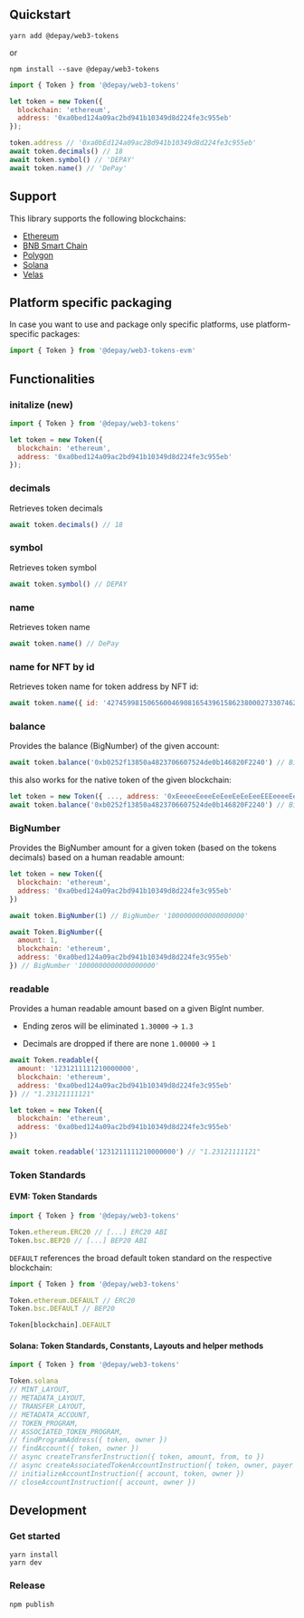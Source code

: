 ## Quickstart

```
yarn add @depay/web3-tokens
```

or 

```
npm install --save @depay/web3-tokens
```

```javascript
import { Token } from '@depay/web3-tokens'

let token = new Token({
  blockchain: 'ethereum',
  address: '0xa0bed124a09ac2bd941b10349d8d224fe3c955eb'
});

token.address // '0xa0bEd124a09ac2Bd941b10349d8d224fe3c955eb'
await token.decimals() // 18
await token.symbol() // 'DEPAY'
await token.name() // 'DePay'
```

## Support

This library supports the following blockchains:

- [Ethereum](https://ethereum.org)
- [BNB Smart Chain](https://www.binance.org/smartChain)
- [Polygon](https://polygon.technology)
- [Solana](https://solana.com)
- [Velas](https://velas.com)

## Platform specific packaging

In case you want to use and package only specific platforms, use platform-specific packages:

```javascript
import { Token } from '@depay/web3-tokens-evm'
```

## Functionalities

### initalize (new)

```javascript
import { Token } from '@depay/web3-tokens'

let token = new Token({
  blockchain: 'ethereum',
  address: '0xa0bed124a09ac2bd941b10349d8d224fe3c955eb'
});
```

### decimals

Retrieves token decimals

```javascript
await token.decimals() // 18
```

### symbol

Retrieves token symbol

```javascript
await token.symbol() // DEPAY
```

### name

Retrieves token name

```javascript
await token.name() // DePay
```

### name for NFT by id

Retrieves token name for token address by NFT id:

```javascript
await token.name({ id: '42745998150656004690816543961586238000273307462307754421658803578179357246440' }) // NFT Butler Lifetime License
```

### balance

Provides the balance (BigNumber) of the given account:

```javascript
await token.balance('0xb0252f13850a4823706607524de0b146820F2240') // BigNumber {_hex: "0x0b896d5e9eeaabf4f1", _isBigNumber: true}
```

this also works for the native token of the given blockchain:

```javascript
let token = new Token({ ..., address: '0xEeeeeEeeeEeEeeEeEeEeeEEEeeeeEeeeeeeeEEeE' })
await token.balance('0xb0252f13850a4823706607524de0b146820F2240') // BigNumber {_hex: "0x0b896d5e9eeaabf4f1", _isBigNumber: true}
```

### BigNumber

Provides the BigNumber amount for a given token (based on the tokens decimals) based on a human readable amount:

```javascript
let token = new Token({
  blockchain: 'ethereum',
  address: '0xa0bed124a09ac2bd941b10349d8d224fe3c955eb'
}) 

await token.BigNumber(1) // BigNumber '1000000000000000000'
```

```javascript
await Token.BigNumber({
  amount: 1,
  blockchain: 'ethereum',
  address: '0xa0bed124a09ac2bd941b10349d8d224fe3c955eb'
}) // BigNumber '1000000000000000000'
```

### readable

Provides a human readable amount based on a given BigInt number.

- Ending zeros will be eliminated `1.30000` -> `1.3`

- Decimals are dropped if there are none `1.00000` -> `1`

```javascript
await Token.readable({
  amount: '1231211111210000000',
  blockchain: 'ethereum',
  address: '0xa0bed124a09ac2bd941b10349d8d224fe3c955eb'
}) // "1.23121111121"
```

```javascript
let token = new Token({
  blockchain: 'ethereum',
  address: '0xa0bed124a09ac2bd941b10349d8d224fe3c955eb'
})

await token.readable('1231211111210000000') // "1.23121111121"
```

### Token Standards

#### EVM: Token Standards

```javascript
import { Token } from '@depay/web3-tokens'

Token.ethereum.ERC20 // [...] ERC20 ABI
Token.bsc.BEP20 // [...] BEP20 ABI
```

`DEFAULT` references the broad default token standard on the respective blockchain:

```javascript
import { Token } from '@depay/web3-tokens'

Token.ethereum.DEFAULT // ERC20
Token.bsc.DEFAULT // BEP20

Token[blockchain].DEFAULT
```

#### Solana: Token Standards, Constants, Layouts and helper methods

```javascript
import { Token } from '@depay/web3-tokens'

Token.solana
// MINT_LAYOUT,
// METADATA_LAYOUT,
// TRANSFER_LAYOUT,
// METADATA_ACCOUNT,
// TOKEN_PROGRAM,
// ASSOCIATED_TOKEN_PROGRAM,
// findProgramAddress({ token, owner })
// findAccount({ token, owner })
// async createTransferInstruction({ token, amount, from, to })
// async createAssociatedTokenAccountInstruction({ token, owner, payer })
// initializeAccountInstruction({ account, token, owner })
// closeAccountInstruction({ account, owner })
```

## Development

### Get started

```
yarn install
yarn dev
```

### Release

```
npm publish
```
